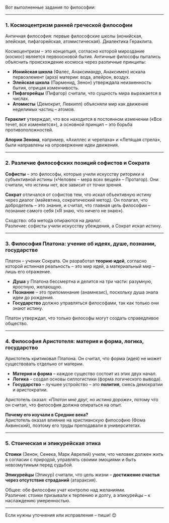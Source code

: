 Вот выполненные задания по философии:

---

### 1. Космоцентризм ранней греческой философии  
Античная философия: первые философские школы (ионийская, элейская, пифагорейская, атомистическая). Диалектика Гераклита.

Космоцентризм – это концепция, согласно которой мироздание (космос) является первоосновой бытия. Античные философы пытались объяснить происхождение космоса через различные принципы:  

- **Ионийская школа** (Фалес, Анаксимандр, Анаксимен) искала первоэлемент (архэ) материи: вода, апейрон, воздух.  
- **Элейская школа** (Парменид, Зенон) утверждала неизменность бытия, отрицая изменчивость.  
- **Пифагорейцы** (Пифагор) считали, что сущность мира выражается в числах.  
- **Атомисты** (Демокрит, Левкипп) объясняли мир как движение неделимых частиц – атомов.  

**Гераклит** утверждал, что все находится в постоянном изменении («Все течет, все изменяется»), а основной принцип – это борьба противоположностей.  

**Апории Зенона**, например, «Ахиллес и черепаха» и «Летящая стрела», были направлены на опровержение идеи движения.  

---

### 2. Различие философских позиций софистов и Сократа  
**Софисты** – это философы, которые учили искусству риторики и субъективной истины («Человек – мера всех вещей» – Протагор). Они считали, что истины нет, все зависит от точки зрения.  

**Сократ** отличался от софистов тем, что искал объективную истину через диалог (майевтика, сократический метод). Он полагал, что добродетель – это знание, и считал, что главная цель философии – познание самого себя («Я знаю, что ничего не знаю»).  

Сходство: оба метода опираются на диалог.  
Различие: софисты учили искусству убеждения, а Сократ искал истину.  

---

### 3. Философия Платона: учение об идеях, душе, познании, государстве  
Платон – ученик Сократа. Он разработал **теорию идей**, согласно которой истинная реальность – это мир идей, а материальный мир – лишь его отражение.  

- **Душа** у Платона бессмертна и делится на три части: разумную, яростную, желающую.  
- **Познание** – это припоминание (анамнезис), поскольку душа знала идеи до рождения.  
- **Государство** должно управляться философами, так как только они знают истину.  

Платон утверждал, что только философы могут создать справедливое общество.  

---

### 4. Философия Аристотеля: материя и форма, логика, государство  
Аристотель критиковал Платона. Он считал, что форма (идея) не может существовать отдельно от материи.  

- **Материя и форма** – каждое существо состоит из этих двух начал.  
- **Логика** – создал основы силлогистики (форма логического вывода).  
- **Государство** – лучшее устройство – это **полития**, смесь демократии и аристократии.  

Аристотель сказал: *«Платон мне друг, но истина дороже»*, потому что он считал, что философия должна опираться на опыт.  

**Почему его изучали в Средние века?**  
Аристотель оказал влияние на христианскую философию (Фома Аквинский), поэтому его труды преподавали в университетах.  

---

### 5. Стоическая и эпикурейская этика  
**Стоики** (Зенон, Сенека, Марк Аврелий) учили, что человек должен жить в согласии с природой, управлять своими эмоциями и быть невозмутимым перед судьбой.  

**Эпикурейцы** (Эпикур) считали, что цель жизни – **достижение счастья через отсутствие страданий** (атараксия).  

Общее: обе философии учат контролю над желаниями.  
Различие: стоики призывали к терпению и долгу, а эпикурейцы – к наслаждению умеренностью.  

---

Если нужны уточнения или исправления – пиши! 😊